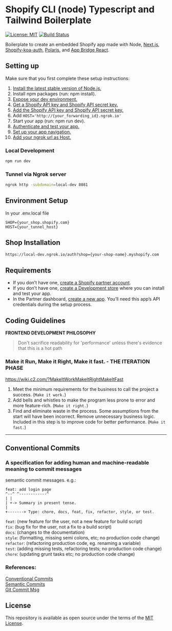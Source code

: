 # Shopify CLI (node) Typescript and Tailwind Boilerplate

[![License: MIT](https://img.shields.io/badge/License-MIT-green.svg)](LICENSE.md)
[![Build Status](https://travis-ci.com/Shopify/shopify-app-node.svg?branch=master)](https://travis-ci.com/Shopify/shopify-app-node)

Boilerplate to create an embedded Shopify app made with Node, [Next.js](https://nextjs.org/), [Shopify-koa-auth](https://github.com/Shopify/quilt/tree/master/packages/koa-shopify-auth), [Polaris](https://github.com/Shopify/polaris-react), and [App Bridge React](https://shopify.dev/tools/app-bridge/react-components).

## Setting up

Make sure that you first complete these setup instructions:

1. [Install the latest stable version of Node.js.](https://developers.shopify.com/tutorials/build-a-shopify-app-with-node-and-react/set-up-your-app#install-the-latest-stable-version)
2. Install npm packages (run: npm install).
3. [Expose your dev environment.](https://developers.shopify.com/tutorials/build-a-shopify-app-with-node-and-react/embed-your-app-in-shopify#expose-your-dev-environment)
4. [Get a Shopify API key and Shopify API secret key.](https://developers.shopify.com/tutorials/build-a-shopify-app-with-node-and-react/embed-your-app-in-shopify#get-a-shopify-api-key)
5. [Add the Shopify API key and Shopify API secret key.](https://developers.shopify.com/tutorials/build-a-shopify-app-with-node-and-react/embed-your-app-in-shopify#add-the-shopify-api-key)
6. Add `HOST='http://{your_forwarding_id}.ngrok.io'`
7. Start your app (run: npm run dev).
8. [Authenticate and test your app.](https://developers.shopify.com/tutorials/build-a-shopify-app-with-node-and-react/embed-your-app-in-shopify#authenticate-and-test)
9. [Set up your app navigation.](https://developers.shopify.com/tutorials/build-a-shopify-app-with-node-and-react/build-your-user-interface-with-polaris#set-up-your-app-navigation)
10. [Add your ngrok url as Host.](https://developers.shopify.com/tutorials/build-a-shopify-app-with-node-and-react/charge-a-fee-using-the-billing-api#set-up)

### Local Development

```sh
npm run dev
```

### Tunnel via Ngrok server

```sh
ngrok http -subdomain=local-dev 8081
```

## Environment Setup

In your .env.local file

```
SHOP={your_shop.shopify.com}
HOST={your_tunnel_host}
```

## Shop Installation

```sh
https://local-dev.ngrok.io/auth?shop={your-shop-name}.myshopify.com
```

## Requirements

- If you don’t have one, [create a Shopify partner account](https://partners.shopify.com/signup).
- If you don’t have one, [create a Development store](https://help.shopify.com/en/partners/dashboard/development-stores#create-a-development-store) where you can install and test your app.
- In the Partner dashboard, [create a new app](https://help.shopify.com/en/api/tools/partner-dashboard/your-apps#create-a-new-app). You’ll need this app’s API credentials during the setup process.

## Coding Guidelines

**FRONTEND DEVELOPMENT PHILOSOPHY**

> Don't sacrifice readability for 'performance' unless there's evidence that this is a hot path

### Make it Run, Make it Right, Make it fast. - THE ITERATION PHASE

https://wiki.c2.com/?MakeItWorkMakeItRightMakeItFast

1. Meet the minimum requirements for the business to call the project a success. (`Make it work.`)
2. Add bells and whistles to make the program less prone to error and more feature-rich. (`Make it right.`)
3. Find and eliminate waste in the process. Some assumptions from the start will have been incorrect. Remove unnecessary business logic. Included in this step is to improve code for better performance. (`Make it fast.`)

---

## Conventional Commits

### A specification for adding human and machine-readable meaning to commit messages

semantic commit messages. e.g.:

```
feat: add login page
^--^ ^------------^
| |
| +-> Summary in present tense.
|
+-------> Type: chore, docs, feat, fix, refactor, style, or test.
```

`feat`: (new feature for the user, not a new feature for build script) </br>
`fix`: (bug fix for the user, not a fix to a build script) <br />
`docs`: (changes to the documentation) <br />
`style`: (formatting, missing semi colons, etc; no production code change) <br />
`refactor`: (refactoring production code, eg. renaming a variable) <br />
`test`: (adding missing tests, refactoring tests; no production code change) <br />
`chore`: (updating grunt tasks etc; no production code change)<br />

### References:

[Conventional Commits](https://www.conventionalcommits.org/) <br />
[Semantic Commits](https://seesparkbox.com/foundry/semantic_commit_messages) <br />
[Git Commit Msg](http://karma-runner.github.io/1.0/dev/git-commit-msg.html) <br />

## License

This repository is available as open source under the terms of the [MIT License](https://opensource.org/licenses/MIT).
